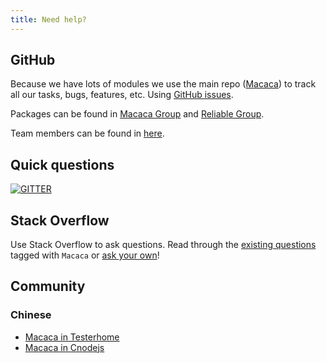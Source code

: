```yaml
---
title: Need help?
---
```


## GitHub

Because we have lots of modules we use the main repo ([Macaca](https://github.com/alibaba/macaca)) to track all our tasks, bugs, features, etc. Using [GitHub issues](https://github.com/alibaba/macaca/issues).

Packages can be found in [Macaca Group](https://github.com/macacajs) and [Reliable Group](https://github.com/reliablejs).

Team members can be found in [here](https://github.com/orgs/macacajs/people).

## Quick questions

[![GITTER](https://img.shields.io/badge/GITTER-join%20chat-green.svg?style=flat-square)](https://gitter.im/alibaba/macaca)

## Stack Overflow

Use Stack Overflow to ask questions. Read through the [existing questions](http://stackoverflow.com/questions/tagged/macaca) tagged with `Macaca` or [ask your own](http://stackoverflow.com/questions/ask)!

## Community

### Chinese

- [Macaca in Testerhome](https://testerhome.com/topics/node68)
- [Macaca in Cnodejs](https://cnodejs.org)
